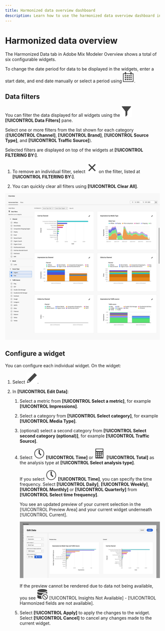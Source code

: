 ```yaml
---
title: Harmonized data overview dashboard
description: Learn how to use the harmonized data overview dashboard in Adobe Mix Modeler.
---
```


# Harmonized data overview

The Harmonized Data tab in Adobe Mix Modeler Overview shows a total of six configurable widgets. 

To change the date period for data to be displayed in the widgets, enter a start date, and end date manually or select a period using ![Calendar](../assets/icons/Calendar.svg).

## Data filters 

You can filter the data displayed for all widgets using the ![Filter](../assets/icons/Filter.svg) **[!UICONTROL Data Filters]** pane. 

Select one or more filters from the list shown for each category (**[!UICONTROL Channel]**, **[!UICONTROL Brand]**, **[!UICONTROL Source Type]**, and **[!UICONTROL Traffic Source]**). 

   Selected filters are displayed on top of the widgets at **[!UICONTROL FILTERING BY:]**. 

   1. To remove an individual filter, select ![Close](../assets/icons/Close.svg) on the filter, listed at **[!UICONTROL FILTERING BY:]**.

   1. You can quickly clear all filters using **[!UICONTROL Clear All]**.

   ![Harmonized data overview](../assets/harmonized-data-overview.png)


## Configure a widget

You can configure each individual widget. On the widget:

1. Select ![Edit](../assets/icons/Edit.svg).

1. In **[!UICONTROL Edit Data]**:

   1. Select a metric from **[!UICONTROL Select a metric]**, for example **[!UICONTROL Impressions]**.
   1. Select a category from **[!UICONTROL Select category]**, for example **[!UICONTROL Media Type]**.
   1. (optional) select a second category from **[!UICONTROL Select second category (optional)]**, for example **[!UICONTROL Traffic Source]**.
   1. Select ![Clock](../assets/icons/Clock.svg) **[!UICONTROL Time]** or ![Calculator](../assets/icons/Calculator.svg) **[!UICONTROL Total]** as the analysis type at **[!UICONTROL Select analysis type]**.

      If you select ![Clock](../assets/icons/Clock.svg) **[!UICONTROL Time]**, you can specify the time frequency. Select **[!UICONTROL Daily]**, **[!UICONTROL Weekly]**, **[!UICONTROL Monthly]** or **[!UICONTROL Quarterly]** from **[!UICONTROL Select time frequency]**.

      You see an updated preview of your current selection in the [!UICONTROL Preview Area] and your current widget underneath [!UICONTROL Current].

      ![Edit harmonized data widget](../assets/edit-harmonized-data-widget.png)

      If the preview cannot be rendered due to data not being available, you see ![Data erro](../assets/icons/DataUnavailable.svg) [!UICONTROL Insights Not Available] - [!UICONTROL Harmonized fields are not available].

   1. Select **[!UICONTROL Apply]** to apply the changes to the widget. Select **[!UICONTROL Cancel]** to cancel any changes made to the current widget.

